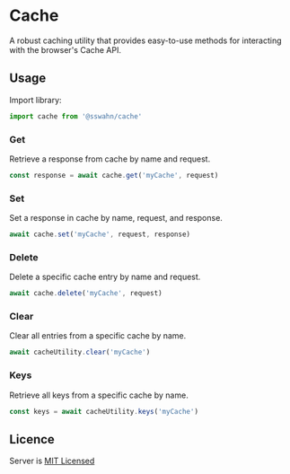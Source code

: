 # Cache
A robust caching utility that provides easy-to-use methods for interacting with the browser's Cache API.

## Usage  
Import library:  
```javascript
import cache from '@sswahn/cache'
```  

### Get  
Retrieve a response from cache by name and request.  
```javascript
const response = await cache.get('myCache', request)
```

### Set    
Set a response in cache by name, request, and response.  
```javascript
await cache.set('myCache', request, response)
```

### Delete  
Delete a specific cache entry by name and request.  
```javascript
await cache.delete('myCache', request)
```

### Clear    
Clear all entries from a specific cache by name.  
```javascript
await cacheUtility.clear('myCache')
```

### Keys    
Retrieve all keys from a specific cache by name.   
```javascript
const keys = await cacheUtility.keys('myCache')
```

## Licence
Server is [MIT Licensed](https://github.com/sswahn/server/blob/main/LICENSE)
